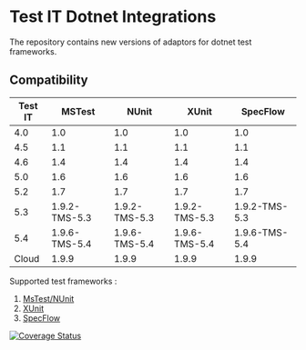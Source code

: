 # Test IT Dotnet Integrations

The repository contains new versions of adaptors for dotnet test frameworks.

## Compatibility

| Test IT | MSTest          | NUnit           | XUnit           | SpecFlow        |
|---------|-----------------|-----------------|-----------------|-----------------|
| 4.0     | 1.0             | 1.0             | 1.0             | 1.0             |
| 4.5     | 1.1             | 1.1             | 1.1             | 1.1             |
| 4.6     | 1.4             | 1.4             | 1.4             | 1.4             |
| 5.0     | 1.6             | 1.6             | 1.6             | 1.6             |
| 5.2     | 1.7             | 1.7             | 1.7             | 1.7             |
| 5.3     | 1.9.2-TMS-5.3   | 1.9.2-TMS-5.3   | 1.9.2-TMS-5.3   | 1.9.2-TMS-5.3   |
| 5.4     | 1.9.6-TMS-5.4   | 1.9.6-TMS-5.4   | 1.9.6-TMS-5.4   | 1.9.6-TMS-5.4   |
| Cloud   | 1.9.9           | 1.9.9           | 1.9.9           | 1.9.9           |


Supported test frameworks :

1. [MsTest/NUnit](https://github.com/testit-tms/adapters-dotnet/tree/main/Tms.Adapter)
2. [XUnit](https://github.com/testit-tms/adapters-dotnet/tree/main/Tms.Adapter.XUnit)
3. [SpecFlow](https://github.com/testit-tms/adapters-dotnet/tree/main/Tms.Adapter.SpecFlowPlugin)

<a href='https://coveralls.io/github/testit-tms/adapters-dotnet?branch=main'>
	<img src='https://coveralls.io/repos/github/testit-tms/adapters-dotnet/badge.svg?branch=main' alt='Coverage Status' />
</a>